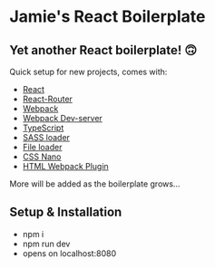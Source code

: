 # Jamie's React Boilerplate

## Yet another React boilerplate! 🙃

Quick setup for new projects, comes with:

- [React](https://reactjs.org/)
- [React-Router](https://reacttraining.com/react-router/)
- [Webpack](https://webpack.js.org/)
- [Webpack Dev-server](https://webpack.js.org/guides/development/#using-webpack-dev-server)
- [TypeScript](https://www.typescriptlang.org/)
- [SASS loader](https://github.com/webpack-contrib/sass-loader)
- [File loader](https://webpack.js.org/loaders/file-loader/)
- [CSS Nano](https://cssnano.co/)
- [HTML Webpack Plugin](https://github.com/jantimon/html-webpack-plugin)

More will be added as the boilerplate grows...

## Setup & Installation

- npm i
- npm run dev
- opens on localhost:8080

